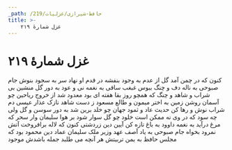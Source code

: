 ```yaml
---
_path: /حافظ-شیرازی/غزلیات/219
title: >-
    غزل شمارهٔ ۲۱۹
---
```

# غزل شمارهٔ ۲۱۹

کنون که در چمن آمد گل از عدم به وجود
بنفشه در قدم او نهاد سر به سجود
بنوش جام صبوحی به ناله دف و چنگ
ببوس غبغب ساقی به نغمه نی و عود
به دور گل منشین بی شراب و شاهد و چنگ
که همچو روز بقا هفته ای بود معدود
شد از خروج ریاحین چو آسمان روشن
زمین به اختر میمون و طالع مسعود
ز دست شاهد نازک عذار عیسی دم
شراب نوش و رها کن حدیث عاد و ثمود
جهان چو خلد برین شد به دور سوسن و گل
ولی چه سود که در وی نه ممکن است خلود
چو گل سوار شود بر هوا سلیمان وار
سحر که مرغ درآید به نغمه داوود
به باغ تازه کن آیین دین زردشتی
کنون که لاله برافروخت آتش نمرود
بخواه جام صبوحی به یاد آصف عهد
وزیر ملک سلیمان عماد دین محمود
بود که مجلس حافظ به یمن تربیتش
هر آنچه می طلبد جمله باشدش موجود
